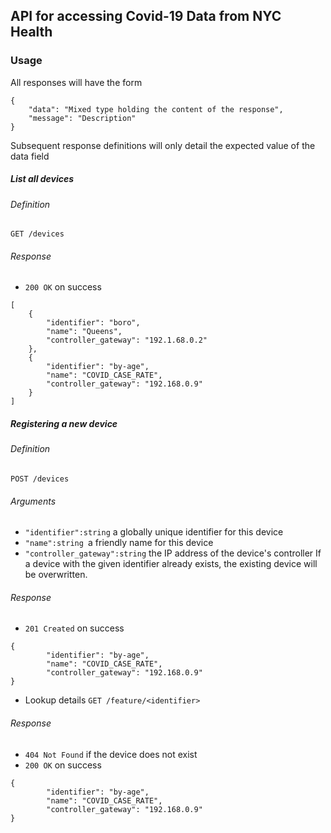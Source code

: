 ## API for accessing Covid-19 Data from NYC Health 

### Usage
All responses will have the form

```
{
    "data": "Mixed type holding the content of the response",
    "message": "Description"
}
```

Subsequent response definitions will only detail the expected value of 
the data field

##### List all devices
###### Definition

`GET /devices`

###### Response

* `200 OK` on success

```
[
    {
        "identifier": "boro",
        "name": "Queens",
        "controller_gateway": "192.1.68.0.2"
    },
    {
        "identifier": "by-age",
        "name": "COVID_CASE_RATE",
        "controller_gateway": "192.168.0.9"
    }
]
```

##### Registering a new device
###### Definition

`POST /devices`

###### Arguments

* `"identifier":string` a globally unique identifier for this device
* `"name":string `a friendly name for this device
* `"controller_gateway":string` the IP address of the device's controller
If a device with the given identifier already exists, the existing 
device will be overwritten.

###### Response

* `201 Created` on success
```
{
        "identifier": "by-age",
        "name": "COVID_CASE_RATE",
        "controller_gateway": "192.168.0.9"
}
```
* Lookup details
`GET /feature/<identifier>`

###### Response

* `404 Not Found` if the device does not exist
* `200 OK` on success
```
{
        "identifier": "by-age",
        "name": "COVID_CASE_RATE",
        "controller_gateway": "192.168.0.9"
}
```